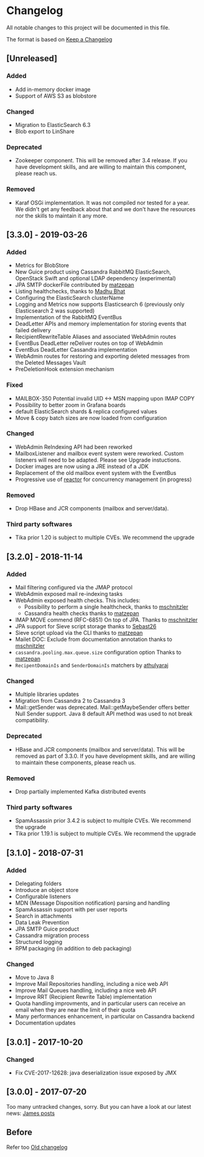 # Changelog
All notable changes to this project will be documented in this file.

The format is based on [Keep a Changelog](http://keepachangelog.com/en/1.0.0/)

## [Unreleased]
### Added
- Add in-memory docker image
- Support of AWS S3 as blobstore

### Changed
- Migration to ElasticSearch 6.3
- Blob export to LinShare

### Deprecated
- Zookeeper component. This will be removed after 3.4 release. If you have development skills, and are willing to maintain this component, please reach us.

### Removed
- Karaf OSGi implementation. It was not compiled nor tested for a year. We didn't get any feedback about that and we don't have the resources nor the skills to maintain it any more.

## [3.3.0] - 2019-03-26
### Added
- Metrics for BlobStore
- New Guice product using Cassandra RabbitMQ ElasticSearch, OpenStack Swift and optional LDAP dependency (experimental)
- JPA SMTP dockerFile contributed by [matzepan](https://github.com/matzepan)
- Listing healthchecks, thanks to [Madhu Bhat](https://github.com/kratostaine)
- Configuring the ElasticSearch clusterName
- Logging and Metrics now supports Elasticsearch 6 (previously only Elasticsearch 2 was supported)
- Implementation of the RabbitMQ EventBus
- DeadLetter APIs and memory implementation for storing events that failed delivery
- RecipientRewriteTable Aliases and associated WebAdmin routes
- EventBus DeadLetter reDeliver routes on top of WebAdmin
- EventBus DeadLetter Cassandra implementation
- WebAdmin routes for restoring and exporting deleted messages from the Deleted Messages Vault
- PreDeletionHook extension mechanism

### Fixed
- MAILBOX-350 Potential invalid UID <-> MSN mapping upon IMAP COPY
- Possibility to better zoom in Grafana boards
- default ElasticSearch shards & replica configured values
- Move & copy batch sizes are now loaded from configuration

### Changed
- WebAdmin ReIndexing API had been reworked
- MailboxListener and mailbox event system were reworked. Custom listeners will need to be adapted. Please see Upgrade instuctions.
- Docker images are now using a JRE instead of a JDK
- Replacement of the old mailbox event system with the EventBus
- Progressive use of [reactor](https://github.com/reactor/reactor) for concurrency management (in progress)

### Removed
- Drop HBase and JCR components (mailbox and server/data).

### Third party softwares
 - Tika prior 1.20 is subject to multiple CVEs. We recommend the upgrade

## [3.2.0] - 2018-11-14
### Added
- Mail filtering configured via the JMAP protocol
- WebAdmin exposed mail re-indexing tasks
- WebAdmin exposed health checks. This includes:
   - Possibility to perform a single healthcheck, thanks to [mschnitzler](https://github.com/mschnitzler)
   - Cassandra health checks thanks to [matzepan](https://github.com/matzepan)
- IMAP MOVE commend (RFC-6851) On top of JPA. Thanks to [mschnitzler](https://github.com/mschnitzler)
- JPA support for Sieve script storage thanks to [Sebast26](https://github.com/sebast26)
- Sieve script upload via the CLI thanks to [matzepan](https://github.com/matzepan)
- Mailet DOC: Exclude from documentation annotation thanks to [mschnitzler](https://github.com/mschnitzler)
- `cassandra.pooling.max.queue.size` configuration option Thanks to [matzepan](https://github.com/matzepan)
- `RecipentDomainIs` and `SenderDomainIs` matchers by [athulyaraj](https://github.com/athulyaraj)

### Changed
- Multiple libraries updates
- Migration from Cassandra 2 to Cassandra 3
- Mail::getSender was deprecated. Mail::getMaybeSender offers better Null Sender support. Java 8 default API method was used to not break compatibility.

### Deprecated
 - HBase and JCR components (mailbox and server/data). This will be removed as part of 3.3.0. If you have development skills, and are willing to maintain these components, please reach us.

### Removed
- Drop partially implemented Kafka distributed events

### Third party softwares
 - SpamAssassin prior 3.4.2 is subject to multiple CVEs. We recommend the upgrade
 - Tika prior 1.19.1 is subject to multiple CVEs. We recommend the upgrade

## [3.1.0] - 2018-07-31
### Added
- Delegating folders
- Introduce an object store
- Configurable listeners
- MDN (Message Disposition notification) parsing and handling
- SpamAssassin support with per user reports
- Search in attachments
- Data Leak Prevention
- JPA SMTP Guice product
- Cassandra migration process
- Structured logging
- RPM packaging (in addition to deb packaging)

### Changed
- Move to Java 8
- Improve Mail Repositories handling, including a nice web API
- Improve Mail Queues handling, including a nice web API
- Improve RRT (Recipient Rewrite Table) implementation
- Quota handling improvments, and in particular users can receive an email when they are near the limit of their quota
- Many performances enhancement, in particular on Cassandra backend
- Documentation updates

## [3.0.1] - 2017-10-20
### Changed
- Fix CVE-2017-12628: java deserialization issue exposed by JMX

## [3.0.0] - 2017-07-20
Too many untracked changes, sorry. But you can have a look at our latest news: [James posts](http://james.apache.org/posts.html)

## Before
Refer too [Old changelog](http://james.apache.org/server/2.3.0/changelog.html)
